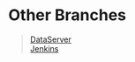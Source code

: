 # Other Branches
>[DataServer](https://github.com/ddalkyTokky/Admin_Page_KAU2022/tree/DataServer)      
>[Jenkins](https://github.com/ddalkyTokky/Admin_Page_KAU2022/tree/Jenkins)
